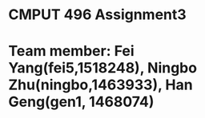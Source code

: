 # CMPUT 496 Assignment3
# Team member: Fei Yang(fei5,1518248), Ningbo Zhu(ningbo,1463933), Han Geng(gen1, 1468074)